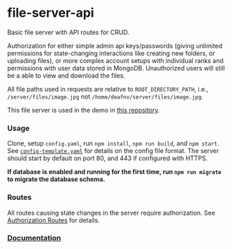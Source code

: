 # file-server-api

Basic file server with API routes for CRUD.

Authorization for either simple admin api keys/passwords (giving unlimited permissions for state-changing interactions like creating new folders, or uploading files), or more complex account setups with individual ranks and permissions with user data stored in MongoDB. Unauthorized users will still be a able to view and download the files.

All file paths used in requests are relative to `ROOT_DIRECTORY_PATH`, i.e., `/server/files/image.jpg` not `/home/deafnv/server/files/image.jpg`.

This file server is used in the demo in [this repository](https://github.com/deafnv/file-server-web).

### Usage

Clone, setup `config.yaml`, run `npm install`, `npm run build`, and `npm start`. See [`config-template.yaml`](https://deafnv.github.io/file-server-api/config) for details on the config file format. The server should start by default on port 80, and 443 if configured with HTTPS.

**If database is enabled and running for the first time, run `npm run migrate` to migrate the database schema.**

### Routes

All routes causing state changes in the server require authorization. See [Authorization Routes](https://deafnv.github.io/file-server-api/authorization) for details.

### [Documentation](https://deafnv.github.io/file-server-api)